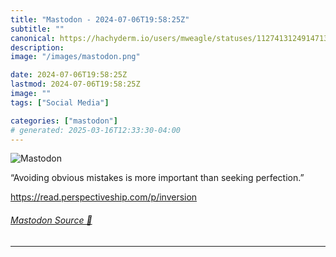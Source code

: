 ```yaml
---
title: "Mastodon - 2024-07-06T19:58:25Z"
subtitle: ""
canonical: https://hachyderm.io/users/mweagle/statuses/112741312491471394
description:
image: "/images/mastodon.png"

date: 2024-07-06T19:58:25Z
lastmod: 2024-07-06T19:58:25Z
image: ""
tags: ["Social Media"]

categories: ["mastodon"]
# generated: 2025-03-16T12:33:30-04:00
---
```

![Mastodon](/images/mastodon.png)

<p>“Avoiding obvious mistakes is more important than seeking perfection.”</p><p><a href="https://read.perspectiveship.com/p/inversion" target="_blank" rel="nofollow noopener noreferrer" translate="no"><span class="invisible">https://</span><span class="ellipsis">read.perspectiveship.com/p/inv</span><span class="invisible">ersion</span></a></p>


###### [Mastodon Source 🐘](https://hachyderm.io/@mweagle/112741312491471394)

___
